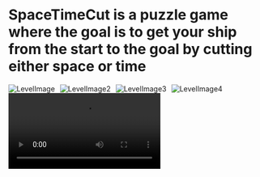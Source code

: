 # SpaceTimeCut is a puzzle game where the goal is to get your ship from the start to the goal by cutting either space or time
<img src="https://drive.google.com/uc?export=view&id=1peHdPqQoFS0b6UQFHalve7g_pVvCngdE"
     alt="LevelImage"
     style="float: left; margin-right: 10px;" />
<img src="https://drive.google.com/uc?export=view&id=13kkyNl5w8B6LssP1u_A-C6ToCH5owKD_"
     alt="LevelImage2"
     style="float: left; margin-right: 10px;" />
<img src="https://drive.google.com/uc?export=view&id=1w9t8Lq2_ycJEiv5DAd9A8UwtQ9v3tTLT"
     alt="LevelImage3"
     style="float: left; margin-right: 10px;" />
<img src="https://drive.google.com/uc?export=view&id=1Sevb0cNR4lH1ivMz-L35PgMQGj70IM4R"
     alt="LevelImage4"
     style="float: left; margin-right: 10px;" />
<video src="https://github.com/user-attachments/assets/7b0aa8f0-8e1e-4aa9-9f36-1750a90c2f65"/>


